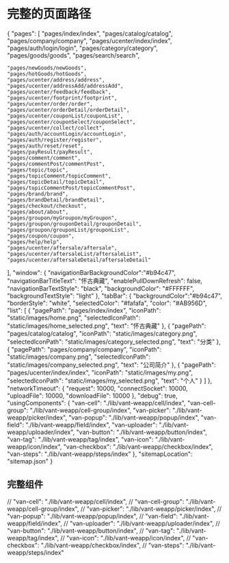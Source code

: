 # 完整的页面路径

{
  "pages": [
    "pages/index/index",
    "pages/catalog/catalog",
    "pages/company/company",
    "pages/ucenter/index/index",
    "pages/auth/login/login",
    "pages/category/category",
    "pages/goods/goods",
    "pages/search/search",


    "pages/newGoods/newGoods",
    "pages/hotGoods/hotGoods",
    "pages/ucenter/address/address",
    "pages/ucenter/addressAdd/addressAdd",
    "pages/ucenter/feedback/feedback",
    "pages/ucenter/footprint/footprint",
    "pages/ucenter/order/order",
    "pages/ucenter/orderDetail/orderDetail",
    "pages/ucenter/couponList/couponList",
    "pages/ucenter/couponSelect/couponSelect",
    "pages/ucenter/collect/collect",
    "pages/auth/accountLogin/accountLogin",
    "pages/auth/register/register",
    "pages/auth/reset/reset",
    "pages/payResult/payResult",
    "pages/comment/comment",
    "pages/commentPost/commentPost",
    "pages/topic/topic",
    "pages/topicComment/topicComment",
    "pages/topicDetail/topicDetail",
    "pages/topicCommentPost/topicCommentPost",
    "pages/brand/brand",
    "pages/brandDetail/brandDetail",
    "pages/checkout/checkout",
    "pages/about/about",
    "pages/groupon/myGroupon/myGroupon",
    "pages/groupon/grouponDetail/grouponDetail",
    "pages/groupon/grouponList/grouponList",
    "pages/coupon/coupon",
    "pages/help/help",
    "pages/ucenter/aftersale/aftersale",
    "pages/ucenter/aftersaleList/aftersaleList",
    "pages/ucenter/aftersaleDetail/aftersaleDetail"
  ],
  "window": {
    "navigationBarBackgroundColor":"#b94c47",
    "navigationBarTitleText": "怀古典藏",
    "enablePullDownRefresh": false,
    "navigationBarTextStyle": "black",
    "backgroundColor": "#FFFFFF",
    "backgroundTextStyle": "light"
  },
  "tabBar": {
    "backgroundColor":"#b94c47",
    "borderStyle": "white",
    "selectedColor": "#fafafa",
    "color": "#AB956D",
    "list": [
      {
        "pagePath": "pages/index/index",
        "iconPath": "static/images/home.png",
        "selectedIconPath": "static/images/home_selected.png",
        "text": "怀古典藏"
      },
      {
        "pagePath": "pages/catalog/catalog",
        "iconPath": "static/images/category.png",
        "selectedIconPath": "static/images/category_selected.png",
        "text": "分类"
      },
      {
        "pagePath": "pages/company/company",
        "iconPath": "static/images/company.png",
        "selectedIconPath": "static/images/company_selected.png",
        "text": "公司简介"
      },
      {
        "pagePath": "pages/ucenter/index/index",
        "iconPath": "static/images/my.png",
        "selectedIconPath": "static/images/my_selected.png",
        "text": "个人"
      }
    ]
  },
  "networkTimeout": {
    "request": 10000,
    "connectSocket": 10000,
    "uploadFile": 10000,
    "downloadFile": 10000
  },
  "debug": true,
  "usingComponents": {
    "van-cell": "./lib/vant-weapp/cell/index",
    "van-cell-group": "./lib/vant-weapp/cell-group/index",
    "van-picker": "./lib/vant-weapp/picker/index",
    "van-popup": "./lib/vant-weapp/popup/index",
    "van-field": "./lib/vant-weapp/field/index",
    "van-uploader": "./lib/vant-weapp/uploader/index",
    "van-button": "./lib/vant-weapp/button/index",
    "van-tag": "./lib/vant-weapp/tag/index",
    "van-icon": "./lib/vant-weapp/icon/index",
    "van-checkbox": "./lib/vant-weapp/checkbox/index",
    "van-steps": "./lib/vant-weapp/steps/index"
  },
  "sitemapLocation": "sitemap.json"
}



## 完整组件
// "van-cell": "./lib/vant-weapp/cell/index",
    // "van-cell-group": "./lib/vant-weapp/cell-group/index",
    // "van-picker": "./lib/vant-weapp/picker/index",
    // "van-popup": "./lib/vant-weapp/popup/index",
    // "van-field": "./lib/vant-weapp/field/index",
    // "van-uploader": "./lib/vant-weapp/uploader/index",
    // "van-button": "./lib/vant-weapp/button/index",
    // "van-tag": "./lib/vant-weapp/tag/index",
    // "van-icon": "./lib/vant-weapp/icon/index",
    // "van-checkbox": "./lib/vant-weapp/checkbox/index",
    // "van-steps": "./lib/vant-weapp/steps/index"